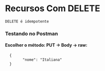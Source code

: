 # Recursos Com DELETE
````
DELETE é idempotente
````
### Testando no Postman
#### Escolher o método: PUT -> Body -> raw:
````
  {
        "nome": "Italiana"
  }
````
